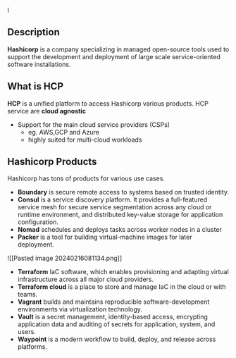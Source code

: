 l
## Description 
**Hashicorp** is a company specializing in managed open-source tools used to support the development and deployment of large scale service-oriented software installations.

## What is **HCP**
**HCP** is a unified platform to access Hashicorp various products. 
HCP service are **cloud agnostic**
- Support for the main cloud service providers (CSPs)
	- eg. AWS,GCP and Azure
	- highly suited for multi-cloud workloads

## Hashicorp Products
Hashicorp has tons of products for various use cases.

- **Boundary** is secure remote access to systems based on trusted identity.
- **Consul** is a service discovery platform. It provides a full-featured service mesh for secure service segmentation across any cloud or runtime environment, and distributed key-value storage for application configuration.
- **Nomad** schedules and deploys tasks across worker nodes in a cluster
- **Packer** is a tool for building virtual-machine images for later deployment.

![[Pasted image 20240216081134.png]]

- **Terraform** IaC software, which enables provisioning and adapting virtual infrastructure across all major cloud providers.
- **Terraform cloud** is a place to store and manage IaC in the cloud or with teams.
- **Vagrant** builds and maintains reproducible software-development environments via virtualization technology.
- **Vault** is a secret management, identity-based access, encrypting application data and auditing of secrets for application, system, and users.
- **Waypoint** is a modern workflow to build, deploy, and release across platforms.
